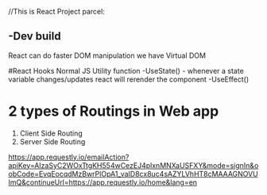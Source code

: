 //This is React Project
parcel:

-Dev build
-



React can do faster DOM manipulation
we have Virtual DOM

#React Hooks
Normal JS Utility function
-UseState() - whenever a state variable changes/updates react will rerender the component
-UseEffect()


# 2 types of Routings in Web app
1. Client Side Routing
2. Server Side Routing 


https://app.requestly.io/emailAction?apiKey=AIzaSyC2WOxTtgKH554wCezEJ4plxnMNXaUSFXY&mode=signIn&oobCode=EvqEocqdMzBwrPlOpA1_vaID8cx8uc4sAZYLVhHT8cMAAAGNOVUImQ&continueUrl=https://app.requestly.io/home&lang=en


